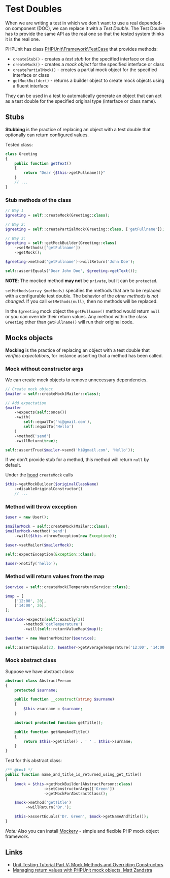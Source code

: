 # Test Doubles

When we are writing a test in which we don't want to use a real depended-on component (DOC), we can replace it with a *Test Double*. 
The Test Double has to provide the same API as the real one so that the tested system thinks it is the real one.

PHPUnit has class [PHPUnit\Framework\TestCase](https://github.com/sebastianbergmann/phpunit/blob/main/src/Framework/TestCase.php) that provides methods: 

- `createStub()` - creates a *test stub* for the specified interface or clas
- `createMock()` - creates a *mock object* for the specified interface or class
- `createPartialMock()` - creates a partial mock object for the specified interface or class
- `getMockBuilder()` - returns a builder object to create mock objects using a fluent interface

They can be used in a test to automatically generate an object that can act as a test double for the specified original type (interface or class name).

## Stubs

**Stubbing** is the practice of replacing an object with a test double that optionally can return configured values.

Tested class:

```php
class Greeting
{
    public function getText()
    {
        return "Dear {$this->getFullname()}"
    }
    // ...
}
```

### Stub methods of the class

```php
// Way 1
$greeting = self::createMock(Greeting::class);

// Way 2:
$greeting = self::createPartialMock(Greeting::class, ['getFullname']);

// Way 3:
$greeting = self::getMockBuilder(Greeting::class)
    ->setMethods(['getFullname'])
    ->getMock();

$greeting->method('getFullname')->willReturn('John Doe');

self::assertEquals('Dear John Doe', $greeting->getText());
```

**NOTE**: The mocked method **may not** be `private`, but it can be `protected`.

`setMethods(array $methods)` specifies the methods that are to be replaced with a configurable test double. 
The behavior of the *other methods is not changed*. If you call `setMethods(null)`, then no methods will be replaced.

In the `$greeting` mock object the `getFullname()` method would return `null` or you can override their return values. 
Any method within the class `Greeting` other than `getFullname()` will run their original code.

## Mocks objects

**Mocking** is the practice of replacing an object with a test double that *verifies expectations*, 
for instance asserting that a method has been called.

### Mock without constructor args

We can create mock objects to remove unnecessary dependencies.

```php
// Create mock object
$mailer = self::createMock(Mailer::class);

// Add expectation
$mailer
    ->expects(self::once())
    ->with(
        self::equalTo('hi@gmail.com'),
        self::equalTo('Hello')
    )
    ->method('send')
    ->willReturn(true);

self::assertTrue($mailer->send('hi@gmail.com', 'Hello'));
```

If we don't provide stub for a method, this method will return `null` by default.

Under the [hood](https://github.com/sebastianbergmann/phpunit/blob/main/src/Framework/TestCase.php) `createMock` calls 
```php
$this->getMockBuilder($originalClassName)
    ->disableOriginalConstructor()
    // ...
```

### Method will throw exception

```php
$user = new User();

$mailerMock = self::createMock(Mailer::class);
$mailerMock->method('send')
    ->will($this->throwException(new Exception));

$user->setMailer($mailerMock);

self::expectException(Exception::class);

$user->notify('hello');
```

### Method will return values from the map

```php
$service = self::createMock(TemperatureService::class);

$map = [
    ['12:00', 20],
    ['14:00', 26],
];

$service->expects(self::exactly(2))
        ->method('getTemperature')
        ->will(self::returnValueMap($map));

$weather = new WeatherMonitor($service);

self::assertEquals(23, $weather->getAverageTemperature('12:00', '14:00'));
```

### Mock abstract class

Suppose we have abstract class:

```php
abstract class AbstractPerson
{
    protected $surname;

    public function __construct(string $surname)
    {
        $this->surname = $surname;
    }

    abstract protected function getTitle();

    public function getNameAndTitle()
    {
        return $this->getTitle() . ' ' . $this->surname;
    }
}
```

Test for this abstract class:

```php
/** @test */
public function name_and_title_is_returned_using_get_title()
{
    $mock = $this->getMockBuilder(AbstractPerson::class)
                 ->setConstructorArgs(['Green'])
                 ->getMockForAbstractClass();

    $mock->method('getTitle')
         ->willReturn('Dr.');          

    $this->assertEquals('Dr. Green', $mock->getNameAndTitle());
}
```

*Note:* Also you can install [Mockery](https://github.com/mockery/mockery) - simple and flexible PHP mock object framework. 

## Links

- [Unit Testing Tutorial Part V: Mock Methods and Overriding Constructors](https://jtreminio.com/blog/unit-testing-tutorial-part-v-mock-methods-and-overriding-constructors/)
- [Managing return values with PHPUnit mock objects. Matt Zandstra](https://getinstance.com/return-values-phpunit-mock-objects/)
